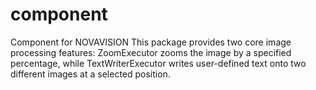 # component
Component for NOVAVISION
This package provides two core image processing features: ZoomExecutor zooms the image by a specified percentage, while TextWriterExecutor writes user-defined text onto two different images at a selected position.
